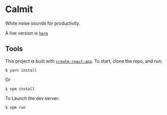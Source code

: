 <!-- START doctoc generated TOC please keep comment here to allow auto update -->
<!-- DON'T EDIT THIS SECTION, INSTEAD RE-RUN doctoc TO UPDATE -->
# Calmit
White noise sounds for productivity.

A live version is [`here`](https://calmit.surge.sh/)
<!-- END doctoc generated TOC please keep comment here to allow auto update -->

## Tools
This project is built with 
[`create-react-app`](https://github.com/facebookincubator/create-react-app). To start, clone the repo, and run:

```
$ yarn install
```
Or
```
$ npm install
```
To Launch the dev server:

```
$ npm run
```
